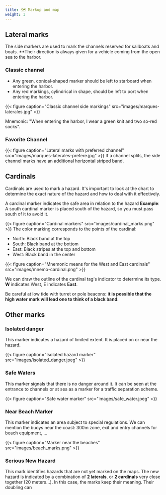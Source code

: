 ```yaml
---
title: 🗺 Markup and map
weight: 1
---
```

## Lateral marks
The side markers are used to mark the channels reserved for sailboats and boats. **Their direction is always given for a vehicle coming from the open sea to the harbor.

### Classic channel

* Any green, conical-shaped marker should be left to starboard when entering the harbor.
* Any red markings, cylindrical in shape, should be left to port when entering the harbor.

{{< figure caption="Classic channel side markings" src="images/marques-laterales.jpg" >}}

Mnemonic: "When entering the harbor, I wear a green knit and two so-red socks".

### Favorite Channel
{{< figure caption="Lateral marks with preferred channel" src="images/marques-laterales-prefere.jpg" >}}
If a channel splits, the side channel marks have an additional horizontal striped band.

## Cardinals

Cardinals are used to mark a hazard. It's important to look at the chart to determine the exact nature of the hazard and how to deal with it effectively.

A cardinal marker indicates the safe area in relation to the hazard
**Example**: A south cardinal marker is placed south of the hazard, so you must pass south of it to avoid it.

{{< figure caption="Cardinal markers" src="images/cardinal_marks.png" >}}
The color marking corresponds to the points of the cardinal:

* North: Black band at the top
* South: Black band at the bottom
* East: Black stripes at the top and bottom
* West: Black band in the center

{{< figure caption="Mnemonic means for the West and East cardinals" src="images/mnemo-cardinal.png" >}}

We can draw the outline of the cardinal tag's indicator to determine its type. **W** indicates West, E indicates **East**.

Be careful at low tide with turret or pole beacons: **it is possible that the high water mark will lead one to think of a black band**.

## Other marks
### Isolated danger
This marker indicates a hazard of limited extent. It is placed on or near the hazard.

{{< figure caption="Isolated hazard marker" src="images/isolated_danger.jpeg" >}}

### Safe Waters
This marker signals that there is no danger around it. It can be seen at the entrance to channels or at sea as a marker for a traffic separation scheme.

{{< figure caption="Safe water marker" src="images/safe_water.jpeg" >}}

### Near Beach Marker
This marker indicates an area subject to special regulations. We can mention the buoys near the coast: 300m zone, exit and entry channels for beach equipment, ...

{{< figure caption="Marker near the beaches" src="images/beach_marks.png" >}}

### Serious New Hazard
This mark identifies hazards that are not yet marked on the maps.
The new hazard is indicated by a combination of **2 laterals**, or **2 cardinals** very close together (20 meters...).
In this case, the marks keep their meaning. Their doubling can